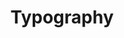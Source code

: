 ---
layout: layouts/right
title: Typography
tags: patterns
summary:

include: "{% include 'patterns/typography/typography.md' %}"
---